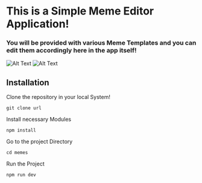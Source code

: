 # This is a Simple Meme Editor Application!

### You will be provided with various Meme Templates and you can edit them accordingly here in the app itself!



![Alt Text](shot1.png)
![Alt Text](shot2.png)


## Installation


Clone the repository in your local System!

```
git clone url

```

Install necessary Modules

```
npm install
```

Go to the project Directory

```
cd memes
```
Run the Project
```
npm run dev
```